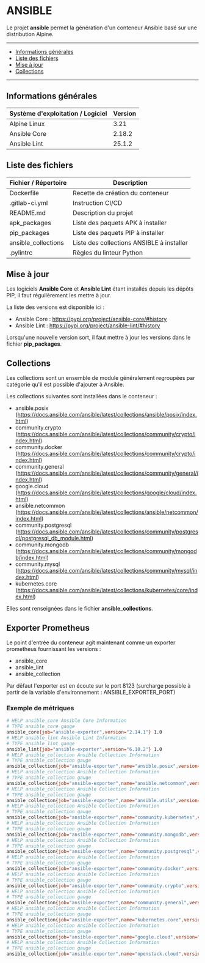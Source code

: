 # ANSIBLE

Le projet **ansible** permet la génération d'un conteneur Ansible basé sur une distribution Alpine.

---

- [Informations générales](#informations-générales)
- [Liste des fichiers](#liste-des-fichiers)
- [Mise à jour](#mise-à-jour)
- [Collections](#collections)

---

## Informations générales

| Système d'exploitation / Logiciel | Version |
|-----------------------------------|---------|
| Alpine Linux                      | 3.21    |
| Ansible Core                      | 2.18.2  |
| Ansible Lint                      | 25.1.2  |

## Liste des fichiers

| Fichier / Répertoire | Description                               |
|----------------------|-------------------------------------------|
| Dockerfile           | Recette de création du conteneur          |
| .gitlab-ci.yml       | Instruction CI/CD                         |
| README.md            | Description du projet                     |
| apk_packages         | Liste des paquets APK à installer         |
| pip_packages         | Liste des paquets PIP à installer         |
| ansible_collections  | Liste des collections ANSIBLE à installer |
| .pylintrc            | Règles du linteur Python                  |

## Mise à jour

Les logiciels **Ansible Core** et **Ansible Lint** étant installés depuis les dépôts PIP, il faut régulièrement les mettre à jour.

La liste des versions est disponible ici :

- Ansible Core : <https://pypi.org/project/ansible-core/#history>
- Ansible Lint : <https://pypi.org/project/ansible-lint/#history>

Lorsqu'une nouvelle version sort, il faut mettre à jour les versions dans le fichier **pip_packages**.

## Collections

Les collections sont un ensemble de module généralement regroupées par catégorie qu'il est possible d'ajouter à Ansible.

Les collections suivantes sont installées dans le conteneur :

- ansible.posix (<https://docs.ansible.com/ansible/latest/collections/ansible/posix/index.html>)
- community.crypto (<https://docs.ansible.com/ansible/latest/collections/community/crypto/index.html>)
- community.docker (<https://docs.ansible.com/ansible/latest/collections/community/crypto/index.html>)
- community.general (<https://docs.ansible.com/ansible/latest/collections/community/general/index.html>)
- google.cloud (<https://docs.ansible.com/ansible/latest/collections/google/cloud/index.html>)
- ansible.netcommon (<https://docs.ansible.com/ansible/latest/collections/ansible/netcommon/index.html>)
- community.postgresql (<https://docs.ansible.com/ansible/latest/collections/community/postgresql/postgresql_db_module.html>)
- community.mongodb (<https://docs.ansible.com/ansible/latest/collections/community/mongodb/index.html>)
- community.mysql (<https://docs.ansible.com/ansible/latest/collections/community/mysql/index.html>)
- kubernetes.core (<https://docs.ansible.com/ansible/latest/collections/kubernetes/core/index.html>)

Elles sont renseignées dans le fichier **ansible_collections**.

## Exporter Prometheus

Le point d'entrée du conteneur agit maintenant comme un exporter prometheus fournissant les versions :

- ansible_core
- ansible_lint
- ansible_collection

Par défaut l'exporter est en écoute sur le port 8123 (surcharge possible à partir de la variable d'environnement : ANSIBLE_EXPORTER_PORT)

### Exemple de métriques

```bash
# HELP ansible_core Ansible Core Information
# TYPE ansible_core gauge
ansible_core{job="ansible-exporter",version="2.14.1"} 1.0
# HELP ansible_lint Ansible Lint Information
# TYPE ansible_lint gauge
ansible_lint{job="ansible-exporter",version="6.10.2"} 1.0
# HELP ansible_collection Ansible Collection Information
# TYPE ansible_collection gauge
ansible_collection{job="ansible-exporter",name="ansible.posix",version="1.4.0"} 1.0
# HELP ansible_collection Ansible Collection Information
# TYPE ansible_collection gauge
ansible_collection{job="ansible-exporter",name="ansible.netcommon",version="4.1.0"} 1.0
# HELP ansible_collection Ansible Collection Information
# TYPE ansible_collection gauge
ansible_collection{job="ansible-exporter",name="ansible.utils",version="2.8.0"} 1.0
# HELP ansible_collection Ansible Collection Information
# TYPE ansible_collection gauge
ansible_collection{job="ansible-exporter",name="community.kubernetes",version="2.0.1"} 1.0
# HELP ansible_collection Ansible Collection Information
# TYPE ansible_collection gauge
ansible_collection{job="ansible-exporter",name="community.mongodb",version="1.4.2"} 1.0
# HELP ansible_collection Ansible Collection Information
# TYPE ansible_collection gauge
ansible_collection{job="ansible-exporter",name="community.postgresql",version="2.3.2"} 1.0
# HELP ansible_collection Ansible Collection Information
# TYPE ansible_collection gauge
ansible_collection{job="ansible-exporter",name="community.docker",version="3.3.2"} 1.0
# HELP ansible_collection Ansible Collection Information
# TYPE ansible_collection gauge
ansible_collection{job="ansible-exporter",name="community.crypto",version="2.10.0"} 1.0
# HELP ansible_collection Ansible Collection Information
# TYPE ansible_collection gauge
ansible_collection{job="ansible-exporter",name="community.general",version="6.2.0"} 1.0
# HELP ansible_collection Ansible Collection Information
# TYPE ansible_collection gauge
ansible_collection{job="ansible-exporter",name="kubernetes.core",version="2.3.2"} 1.0
# HELP ansible_collection Ansible Collection Information
# TYPE ansible_collection gauge
ansible_collection{job="ansible-exporter",name="google.cloud",version="1.1.2"} 1.0
# HELP ansible_collection Ansible Collection Information
# TYPE ansible_collection gauge
ansible_collection{job="ansible-exporter",name="openstack.cloud",version="1.10.0"} 1.0
```
